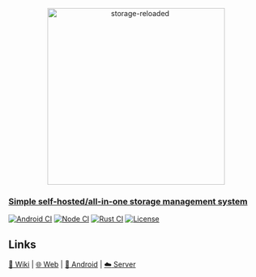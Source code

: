 <p align="center">
  <a href="https://github.com/StorageReloaded/StoRe">
    <img alt="storage-reloaded" width="350"
         src="https://raw.githubusercontent.com/StorageReloaded/StoRe/master/banner.svg?sanitize=true">
    <h3>Simple self-hosted/all-in-one storage management system</h3>
  </a>
</p>

[![Android CI](https://github.com/StorageReloaded/Android/actions/workflows/android.yml/badge.svg)](https://github.com/StorageReloaded/Android/actions/workflows/android.yml) 
[![Node CI](https://github.com/StorageReloaded/Web/actions/workflows/node.yml/badge.svg)](https://github.com/StorageReloaded/Web/actions/workflows/node.yml) 
[![Rust CI](https://github.com/StorageReloaded/Server/actions/workflows/rust.yml/badge.svg)](https://github.com/StorageReloaded/Server/actions/workflows/rust.yml) 
[![License](https://img.shields.io/github/license/StorageReloaded/StoRe)](https://github.com/StorageReloaded/StoRe/blob/master/LICENSE) 

## Links
[:book: Wiki](https://github.com/StorageReloaded/StoRe/wiki)
|
[:globe_with_meridians: Web](https://github.com/StorageReloaded/Web)
|
[:iphone: Android](https://github.com/StorageReloaded/Android)
|
[:cloud: Server](https://github.com/StorageReloaded/Server)
